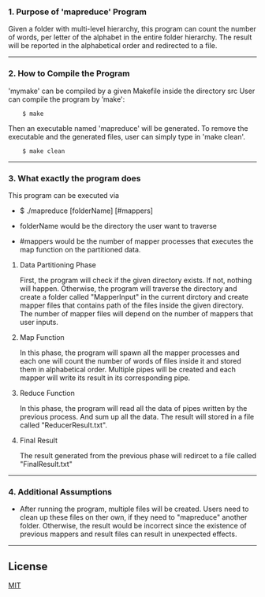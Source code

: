 
### 1. Purpose of 'mapreduce' Program ###
Given a folder with multi-level hierarchy, this program can count the number of words, per letter of the alphabet in the entire folder hierarchy. The result will be reported in the alphabetical order and redirected to a file.

---

### 2. How to Compile the Program ###
'mymake' can be compiled by a given Makefile inside the directory src
User can compile the program by ’make':
```
    $ make
```
Then an executable named 'mapreduce' will be generated. To remove the executable and the generated files, user can simply type in 'make clean'.
```
    $ make clean
```
---

### 3. What exactly the program does ###
This program can be executed via
- $ ./mapreduce [folderName] [#mappers]

- folderName would be the directory the user want to traverse
- #mappers would be the number of mapper processes that executes the map function on the partitioned data.

1. Data Partitioning Phase

    First, the program will check if the given directory exists. If not, nothing will happen. Otherwise, the program will traverse the directory and create a folder called "MapperInput" in the current dirctory and create mapper files that contains path of the files inside the given directory. The number of mapper files will depend on the number of mappers that user inputs. 

2. Map Function

    In this phase, the program will spawn all the mapper processes and each one will count the number of words of files inside it and stored them in alphabetical order. Multiple pipes will be created and each mapper will write its result in its corresponding pipe.

3. Reduce Function

    In this phase, the program will read all the data of pipes written by the previous process. And sum up all the data. The result will stored in a file called "ReducerResult.txt". 

4. Final Result

    The result generated from the previous phase will redircet to a file called "FinalResult.txt"

---

### 4. Additional Assumptions ###
-   After running the program, multiple files will be created. Users need to clean up these files on ther own, if they need to "mapreduce" another folder. Otherwise, the result would be incorrect since the existence of previous mappers and result files can result in unexpected effects.

---


## License
[MIT](https://choosealicense.com/licenses/mit/)
